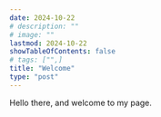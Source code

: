 ```yaml
---
date: 2024-10-22
# description: ""
# image: ""
lastmod: 2024-10-22
showTableOfContents: false
# tags: ["",]
title: "Welcome"
type: "post"
---
```


Hello there, and welcome to my page. 
